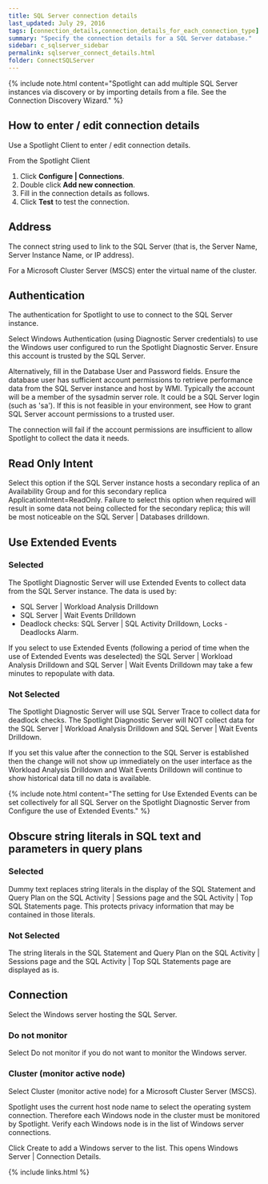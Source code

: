 ```yaml
---
title: SQL Server connection details
last_updated: July 29, 2016
tags: [connection_details,connection_details_for_each_connection_type]
summary: "Specify the connection details for a SQL Server database."
sidebar: c_sqlserver_sidebar
permalink: sqlserver_connect_details.html
folder: ConnectSQLServer
---
```



{% include note.html content="Spotlight can add multiple SQL Server instances via discovery or by importing details from a file. See the Connection Discovery Wizard." %}

## How to enter / edit connection details

Use a Spotlight Client to enter / edit connection details.

From the Spotlight Client

1.  Click **Configure \| Connections**.
2.  Double click **Add new connection**.
3.  Fill in the connection details as follows.
4.  Click **Test** to test the connection.


## Address

 The connect string used to link to the SQL Server (that is, the Server Name, Server Instance Name, or IP address).

For a Microsoft Cluster Server (MSCS) enter the virtual name of the cluster.

## Authentication

 The authentication for Spotlight to use to connect to the SQL Server instance.

Select Windows Authentication (using Diagnostic Server credentials) to use the Windows user configured to run the Spotlight Diagnostic Server. Ensure this account is trusted by the SQL Server.

Alternatively, fill in the Database User and Password fields. Ensure the database user has sufficient account permissions to retrieve performance data from the SQL Server instance and host by WMI. Typically the account will be a member of the sysadmin server role. It could be a SQL Server login (such as 'sa'). If this is not feasible in your environment, see How to grant SQL Server account permissions to a trusted user.

The connection will fail if the account permissions are insufficient to allow Spotlight to collect the data it needs.

## Read Only Intent

 Select this option if the SQL Server instance hosts a secondary replica of an Availability Group and for this secondary replica ApplicationIntent=ReadOnly. Failure to select this option when required will result in some data not being collected for the secondary replica; this will be most noticeable on the SQL Server \| Databases drilldown.

## Use Extended Events

### Selected

The Spotlight Diagnostic Server will use Extended Events to collect data from the SQL Server instance. The data is used by:

* SQL Server \| Workload Analysis Drilldown
* SQL Server \| Wait Events Drilldown
* Deadlock checks: SQL Server \| SQL Activity Drilldown, Locks - Deadlocks Alarm.

If you select to use Extended Events (following a period of time when the use of Extended Events was deselected) the SQL Server \| Workload Analysis Drilldown and SQL Server \| Wait Events Drilldown may take a few minutes to repopulate with data.

### Not Selected

The Spotlight Diagnostic Server will use SQL Server Trace to collect data for deadlock checks. The Spotlight Diagnostic Server will NOT collect data for the SQL Server \| Workload Analysis Drilldown and SQL Server \| Wait Events Drilldown.

If you set this value after the connection to the SQL Server is established then the change will not show up immediately on the user interface as the Workload Analysis Drilldown and Wait Events Drilldown will continue to show historical data till no data is available.

{% include note.html content="The setting for Use Extended Events can be set collectively for all SQL Server on the Spotlight Diagnostic Server from Configure the use of Extended Events." %}


## Obscure string literals in SQL text and parameters in query plans

### Selected

Dummy text replaces string literals in the display of the SQL Statement and Query Plan on the SQL Activity \| Sessions page and the SQL Activity \| Top SQL Statements page. This protects privacy information that may be contained in those literals.

### Not Selected

The string literals in the SQL Statement and Query Plan on the SQL Activity \| Sessions page and the SQL Activity \| Top SQL Statements page are displayed as is.


## Connection
 Select the Windows server hosting the SQL Server.

### Do not monitor
 Select Do not monitor if you do not want to monitor the Windows server.

### Cluster (monitor active node)
 Select Cluster (monitor active node) for a Microsoft Cluster Server (MSCS).

Spotlight uses the current host node name to select the operating system connection. Therefore each Windows node in the cluster must be monitored by Spotlight. Verify each Windows node is in the list of Windows server connections.


Click Create to add a Windows server to the list. This opens Windows Server \| Connection Details.

{% include links.html %}
